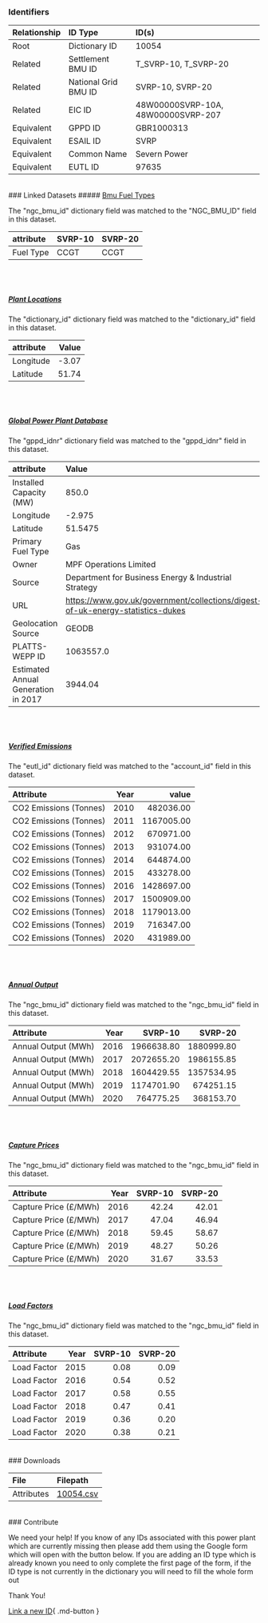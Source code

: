 ### Identifiers

| Relationship   | ID Type              | ID(s)                              |
|:---------------|:---------------------|:-----------------------------------|
| Root           | Dictionary ID        | 10054                              |
| Related        | Settlement BMU ID    | T_SVRP-10, T_SVRP-20               |
| Related        | National Grid BMU ID | SVRP-10, SVRP-20                   |
| Related        | EIC ID               | 48W00000SVRP-10A, 48W00000SVRP-207 |
| Equivalent     | GPPD ID              | GBR1000313                         |
| Equivalent     | ESAIL ID             | SVRP                               |
| Equivalent     | Common Name          | Severn Power                       |
| Equivalent     | EUTL ID              | 97635                              |

<br>
### Linked Datasets
##### <a href="https://osuked.github.io/Power-Station-Dictionary/datasets/bmu-fuel-types">Bmu Fuel Types</a>



The "ngc_bmu_id" dictionary field was matched to the "NGC_BMU_ID" field in this dataset.

| attribute   | SVRP-10   | SVRP-20   |
|:------------|:----------|:----------|
| Fuel Type   | CCGT      | CCGT      |

<br><br>
##### <a href="https://osuked.github.io/Power-Station-Dictionary/datasets/plant-locations">Plant Locations</a>



The "dictionary_id" dictionary field was matched to the "dictionary_id" field in this dataset.

| attribute   |   Value |
|:------------|--------:|
| Longitude   |   -3.07 |
| Latitude    |   51.74 |

<br><br>
##### <a href="https://osuked.github.io/Power-Station-Dictionary/datasets/global-power-plant-database">Global Power Plant Database</a>



The "gppd_idnr" dictionary field was matched to the "gppd_idnr" field in this dataset.

| attribute                           | Value                                                                          |
|:------------------------------------|:-------------------------------------------------------------------------------|
| Installed Capacity (MW)             | 850.0                                                                          |
| Longitude                           | -2.975                                                                         |
| Latitude                            | 51.5475                                                                        |
| Primary Fuel Type                   | Gas                                                                            |
| Owner                               | MPF Operations Limited                                                         |
| Source                              | Department for Business Energy & Industrial Strategy                           |
| URL                                 | https://www.gov.uk/government/collections/digest-of-uk-energy-statistics-dukes |
| Geolocation Source                  | GEODB                                                                          |
| PLATTS-WEPP ID                      | 1063557.0                                                                      |
| Estimated Annual Generation in 2017 | 3944.04                                                                        |

<br><br>
##### <a href="https://osuked.github.io/Power-Station-Dictionary/datasets/verified-emissions">Verified Emissions</a>



The "eutl_id" dictionary field was matched to the "account_id" field in this dataset.

| Attribute              |   Year |      value |
|:-----------------------|-------:|-----------:|
| CO2 Emissions (Tonnes) |   2010 |  482036.00 |
| CO2 Emissions (Tonnes) |   2011 | 1167005.00 |
| CO2 Emissions (Tonnes) |   2012 |  670971.00 |
| CO2 Emissions (Tonnes) |   2013 |  931074.00 |
| CO2 Emissions (Tonnes) |   2014 |  644874.00 |
| CO2 Emissions (Tonnes) |   2015 |  433278.00 |
| CO2 Emissions (Tonnes) |   2016 | 1428697.00 |
| CO2 Emissions (Tonnes) |   2017 | 1500909.00 |
| CO2 Emissions (Tonnes) |   2018 | 1179013.00 |
| CO2 Emissions (Tonnes) |   2019 |  716347.00 |
| CO2 Emissions (Tonnes) |   2020 |  431989.00 |

<br><br>
##### <a href="https://osuked.github.io/Power-Station-Dictionary/datasets/annual-output">Annual Output</a>



The "ngc_bmu_id" dictionary field was matched to the "ngc_bmu_id" field in this dataset.

| Attribute           |   Year |    SVRP-10 |    SVRP-20 |
|:--------------------|-------:|-----------:|-----------:|
| Annual Output (MWh) |   2016 | 1966638.80 | 1880999.80 |
| Annual Output (MWh) |   2017 | 2072655.20 | 1986155.85 |
| Annual Output (MWh) |   2018 | 1604429.55 | 1357534.95 |
| Annual Output (MWh) |   2019 | 1174701.90 |  674251.15 |
| Annual Output (MWh) |   2020 |  764775.25 |  368153.70 |

<br><br>
##### <a href="https://osuked.github.io/Power-Station-Dictionary/datasets/capture-prices">Capture Prices</a>



The "ngc_bmu_id" dictionary field was matched to the "ngc_bmu_id" field in this dataset.

| Attribute             |   Year |   SVRP-10 |   SVRP-20 |
|:----------------------|-------:|----------:|----------:|
| Capture Price (£/MWh) |   2016 |     42.24 |     42.01 |
| Capture Price (£/MWh) |   2017 |     47.04 |     46.94 |
| Capture Price (£/MWh) |   2018 |     59.45 |     58.67 |
| Capture Price (£/MWh) |   2019 |     48.27 |     50.26 |
| Capture Price (£/MWh) |   2020 |     31.67 |     33.53 |

<br><br>
##### <a href="https://osuked.github.io/Power-Station-Dictionary/datasets/load-factors">Load Factors</a>



The "ngc_bmu_id" dictionary field was matched to the "ngc_bmu_id" field in this dataset.

| Attribute   |   Year |   SVRP-10 |   SVRP-20 |
|:------------|-------:|----------:|----------:|
| Load Factor |   2015 |      0.08 |      0.09 |
| Load Factor |   2016 |      0.54 |      0.52 |
| Load Factor |   2017 |      0.58 |      0.55 |
| Load Factor |   2018 |      0.47 |      0.41 |
| Load Factor |   2019 |      0.36 |      0.20 |
| Load Factor |   2020 |      0.38 |      0.21 |


<br>
### Downloads


| File       | Filepath                                                                              |
|:-----------|:--------------------------------------------------------------------------------------|
| Attributes | [10054.csv](https://osuked.github.io/Power-Station-Dictionary/object_attrs/10054.csv) |


<br>
### Contribute

We need your help! If you know of any IDs associated with this power plant which are currently missing then please add them using the Google form which will open with the button below. If you are adding an ID type which is already known you need to only complete the first page of the form, if the ID type is not currently in the dictionary you will need to fill the whole form out

Thank You!

[Link a new ID](https://docs.google.com/forms/d/e/1FAIpQLSc5jRsQ7NgiLLXbwo9PUdwTQyuqbRwThltG56-o6NVSe7E_nw/viewform?usp=pp_url&entry.251912331=10054){ .md-button }
